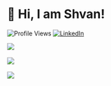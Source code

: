 <h1>👋 Hi, I am Shvan!</h1>
<p>
  <img src="https://komarev.com/ghpvc/?username=Sh89hkm&color=blue" alt="Profile Views"/>
  
  <a href="https://www.linkedin.com/in/sh89hkm" target="_blank">
    <img src="https://img.shields.io/badge/LinkedIn-0A66C2?style=flat&logo=linkedin&logoColor=white" alt="LinkedIn">
  </a>
</p>

![](https://github-readme-stats.vercel.app/api/top-langs/?username=Sh89hkm&theme=shadow_blue&hide_border=false&layout=compact&hide_progress=true) <br/><br/>
![](https://github-readme-stats.vercel.app/api?username=Sh89hkm&show_icons=true&theme=shadow_blue) <br/> <br/>
![](https://github-readme-streak-stats.herokuapp.com/?user=Sh89hkm&theme=shadow_blue&hide_border=false)
